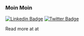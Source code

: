 ### Moin Moin

[![Linkedin Badge](https://img.shields.io/badge/LinkedIn-0077B5?style=for-the-badge&logo=linkedin&logoColor=white)](https://www.linkedin.com/in/david-schmitz-636ab725/) 
[![Twitter Badge](https://img.shields.io/badge/Twitter-1DA1F2?style=for-the-badge&logo=twitter&logoColor=white)](https://twitter.com/koenighotze) 

Read more at at [](https://koenighotze.de)
